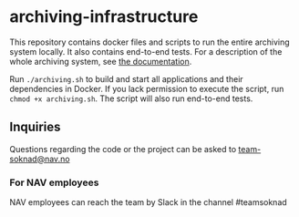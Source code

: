 # archiving-infrastructure
This repository contains docker files and scripts to run the entire archiving system locally. It also contains end-to-end tests. For a description of the whole archiving system, see [the documentation](https://github.com/navikt/archiving-infrastructure/wiki).

Run `./archiving.sh` to build and start all applications and their dependencies in Docker. If you lack permission to execute the script, run `chmod +x archiving.sh`. The script will also run end-to-end tests.

## Inquiries
Questions regarding the code or the project can be asked to [team-soknad@nav.no](mailto:team-soknad@nav.no)

### For NAV employees
NAV employees can reach the team by Slack in the channel #teamsoknad
